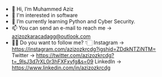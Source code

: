 - 👋 Hi, I’m Muhammed Aziz
- 👀 I'm interested in software
- 🌱 I’m currently learning Python and Cyber Security.
- 📫 You can send an e-mail to reach me -> azizozkaracadagg@outlook.com
- 👍🏻 Do you want to follow me? 👇🏻
    Instagram -> https://instagram.com/azizozkrcdg?igshid=ZDdkNTZiNTM=       
    Twitter   -> https://twitter.com/azizozkrcdg?t=_9lsJ3d7rXL0r3hFXFxyfg&s=09 
    LinkedIn  -> https://www.linkedin.com/in/azizozkrcdg

<!---
azizozkrcdg/azizozkrcdg is a ✨ special ✨ repository because its `README.md` (this file) appears on your GitHub profile.
You can click the Preview link to take a look at your changes.
--->
